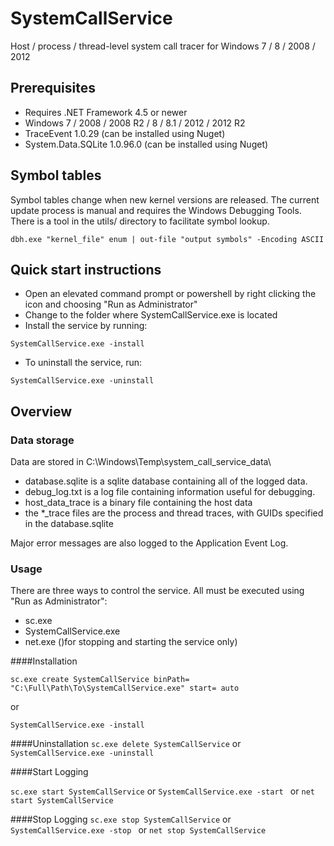 # SystemCallService

Host / process / thread-level system call tracer for Windows 7 / 8 / 2008 / 2012

## Prerequisites
* Requires .NET Framework 4.5 or newer
* Windows 7 / 2008 / 2008 R2 / 8 / 8.1 / 2012 / 2012 R2
* TraceEvent 1.0.29 (can be installed using Nuget)
* System.Data.SQLite 1.0.96.0 (can be installed using Nuget)

## Symbol tables
Symbol tables change when new kernel versions are released.
The current update process is manual and requires the Windows Debugging Tools.  
There is a tool in the utils/ directory to facilitate symbol lookup.

```
dbh.exe "kernel_file" enum | out-file "output symbols" -Encoding ASCII
```

## Quick start instructions

* Open an elevated command prompt or powershell by right clicking the icon and choosing "Run as Administrator"
* Change to the folder where SystemCallService.exe is located
* Install the service by running:
```
SystemCallService.exe -install 
```
* To uninstall the service, run:
```
SystemCallService.exe -uninstall
```

## Overview 

### Data storage

Data are stored in C:\Windows\Temp\system_call_service_data\
 * database.sqlite is a sqlite database containing all of the logged data.
 * debug_log.txt is a log file containing information useful for debugging.
 * host_data_trace is a binary file containing the host data
 * the *_trace files are the process and thread traces, with GUIDs specified in the database.sqlite

Major error messages are also logged to the Application Event Log.

### Usage
There are three ways to control the service.  All must be executed using "Run as Administrator":
* sc.exe
* SystemCallService.exe
* net.exe ()for stopping and starting the service only)

####Installation
```
sc.exe create SystemCallService binPath= "C:\Full\Path\To\SystemCallService.exe" start= auto
```
or
```
SystemCallService.exe -install 
```

####Uninstallation
```sc.exe delete SystemCallService```
or
```SystemCallService.exe -uninstall ```

####Start Logging

```sc.exe start SystemCallService```
or
```SystemCallService.exe -start ```
or
```net start SystemCallService```

####Stop Logging
```sc.exe stop SystemCallService```
or
```SystemCallService.exe -stop ```
or
```net stop SystemCallService```
